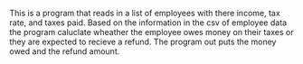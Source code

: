 This is a program that reads in a list of employees with there income, tax rate, and taxes paid.
Based on the information in the csv of employee data the program caluclate wheather the employee
owes money on their taxes or they are expected to recieve a refund.  The program out puts the money
owed and the refund amount.
